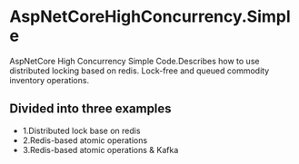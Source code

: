 # AspNetCoreHighConcurrency.Simple
AspNetCore High Concurrency Simple Code.Describes how to use distributed locking based on redis. Lock-free and queued commodity inventory operations.

## Divided into three examples

- 1.Distributed lock base on redis
- 2.Redis-based atomic operations
- 3.Redis-based atomic operations & Kafka

